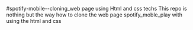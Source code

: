 #spotify-mobile--cloning_web page using Html and css techs
This repo is nothing but the way how to clone the web page spotify_moble_play with using the html and css 
